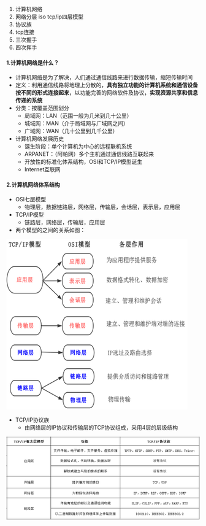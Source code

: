 1. 计算机网络
2. 网络分层  iso tcp/ip四层模型
3. 协议族
4. tcp连接
5. 三次握手
6. 四次挥手



#### 1.计算机网络是什么？               

- 计算机网络是为了解决，人们通过通信线路来进行数据传输，缩短传输时间
- 定义：利用通信线路将地理上分散的，**具有独立功能的计算机系统和通信设备按不同的形式连接起来**，以功能完善的网络软件及协议，**实现资源共享和信息传递的系统**
- 分类：按覆盖范围划分
  - 局域网：LAN（范围一般为几米到几十公里）
  - 城域网：MAN（介于局域网与广域网之间）
  - 广域网：WAN（几十公里到几千公里）
- 计算机网络发展历史
  - 诞生阶段：单个计算机为中心的远程联机系统
  - ARPANET：（阿帕网）多个主机通过通信线路互联起来
  - 开放性的标准化体系结构，OSI和TCP/IP模型诞生
  - Internet互联网

#### 2.计算机网络体系结构

- OSI七层模型
  - 物理层，数据链路层，网络层，传输层，会话层，表示层，应用层
- TCP/IP模型
  - 链路层，网络层，传输层，应用层
- 两个模型的之间的关系如图：

<img src=".\res1\1.计算机网络体系结构.png" alt="1.计算机网络体系结构" style="zoom:70%;" />

- TCP/IP协议族
  - 由网络层的IP协议和传输层的TCP协议组成，采用4层的层级结构

<img src=".\res1\2.TCP_IP协议族.png" alt="2.TCP_IP协议族" style="zoom:70%;" />























